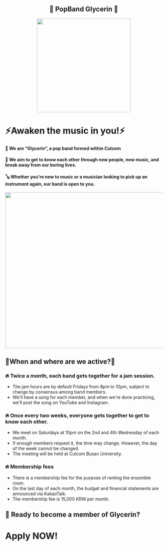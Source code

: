 <div align="center">
  
  ## 🎸 PopBand Glycerin 🎸
  
<p align="center"><img src="https://cdn-api.sporky.ai/backends/template/293f050f-cf68-46ab-8936-c75634933ba3/156cd56be53f487591b54aa08fa9e1b1.png" height="300px" width="300px"></p>
  
</div>

# ⚡Awaken the music in you!⚡
#### 🎹 We are “Glycerin”, a pop band formed within Culcom
#### 🎸 We aim to get to know each other through new people, new music, and break away from our boring lives.
#### 🪕 Whether you're new to music or a musician looking to pick up an instrument again, our band is open to you.
<div align="center">
<p align="center"><img src="https://cdn-api.sporky.ai/backends/template/7c949808-90d5-4c42-bb90-5a6dd433fabe/e2c9e6632c2c4955bfb6e1928f2f5c77.png" height="500px" width="800px"></p>
</div>

## 🔔When and where are we active?🔔


### 🔥 Twice a month, each band gets together for a jam session.
 - The jam hours are by default Fridays from 8pm to 10pm, subject to change by consensus among band members.
 - We'll have a song for each member, and when we're done practicing, we'll post the song on YouTube and Instagram.

### 🔥 Once every two weeks, everyone gets together to get to know each other.
 - We meet on Saturdays at 10pm on the 2nd and 4th Wednesday of each month.
 - If enough members request it, the time may change. However, the day of the week cannot be changed.
 - The meeting will be held at Culcom Busan University.

### 🔥 Membership fees
 - There is a membership fee for the purpose of renting the ensemble room.
 - On the last day of each month, the budget and financial statements are announced via KakaoTalk.
 - The membership fee is 15,000 KRW per month.

## 🥵 Ready to become a member of Glycerin?
# Apply NOW!
